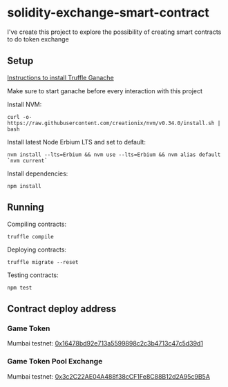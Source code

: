 # solidity-exchange-smart-contract

I've create this project to explore the possibility of creating smart contracts to do token exchange

## Setup

[Instructions to install Truffle Ganache](https://www.trufflesuite.com/ganache)

Make sure to start ganache before every interaction with this project

Install NVM:

```
curl -o- https://raw.githubusercontent.com/creationix/nvm/v0.34.0/install.sh | bash
```

Install latest Node Erbium LTS and set to default:

```
nvm install --lts=Erbium && nvm use --lts=Erbium && nvm alias default `nvm current`
```

Install dependencies:

```
npm install
```

## Running

Compiling contracts:

```
truffle compile
```

Deploying contracts:

```
truffle migrate --reset
```

Testing contracts:

```
npm test
```

## Contract deploy address

### Game Token

Mumbai testnet: [0x16478bd92e713a5599898c2c3b4713c47c5d39d1](https://mumbai.polygonscan.com/token/0x16478bd92e713a5599898c2c3b4713c47c5d39d1)

### Game Token Pool Exchange

Mumbai testnet: [0x3c2C22AE04A488f38cCF1Fe8C88B12d2A95c9B5A](https://mumbai.polygonscan.com/address/0x3c2C22AE04A488f38cCF1Fe8C88B12d2A95c9B5A)
